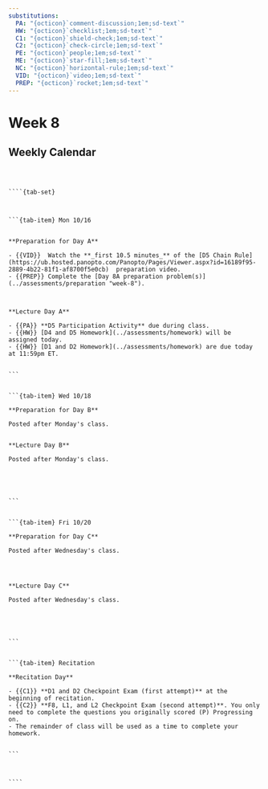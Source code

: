 ```yaml
---
substitutions:
  PA: "{octicon}`comment-discussion;1em;sd-text`"
  HW: "{octicon}`checklist;1em;sd-text`"
  C1: "{octicon}`shield-check;1em;sd-text`"
  C2: "{octicon}`check-circle;1em;sd-text`"
  PE: "{octicon}`people;1em;sd-text`"
  ME: "{octicon}`star-fill;1em;sd-text`"
  NC: "{octicon}`horizontal-rule;1em;sd-text`"
  VID: "{octicon}`video;1em;sd-text`"
  PREP: "{octicon}`rocket;1em;sd-text`"
---
```


Week 8
============================

## Weekly Calendar


`````{card}



````{tab-set}



```{tab-item} Mon 10/16


**Preparation for Day A**

- {{VID}}  Watch the **_first 10.5 minutes_** of the [D5 Chain Rule](https://ub.hosted.panopto.com/Panopto/Pages/Viewer.aspx?id=16189f95-2889-4b22-81f1-af8700f5e0cb)  preparation video. 
- {{PREP}} Complete the [Day 8A preparation problem(s)](../assessments/preparation "week-8").



**Lecture Day A**

- {{PA}} **D5 Participation Activity** due during class.
- {{HW}} [D4 and D5 Homework](../assessments/homework) will be assigned today.
- {{HW}} [D1 and D2 Homework](../assessments/homework) are due today at 11:59pm ET.


```


```{tab-item} Wed 10/18

**Preparation for Day B**

Posted after Monday's class.


**Lecture Day B**

Posted after Monday's class.





```


```{tab-item} Fri 10/20

**Preparation for Day C**

Posted after Wednesday's class.




**Lecture Day C**

Posted after Wednesday's class.





```


```{tab-item} Recitation

**Recitation Day** 

- {{C1}} **D1 and D2 Checkpoint Exam (first attempt)** at the beginning of recitation.
- {{C2}} **F8, L1, and L2 Checkpoint Exam (second attempt)**. You only need to complete the questions you originally scored (P) Progressing on.
- The remainder of class will be used as a time to complete your homework.


```



````

`````









